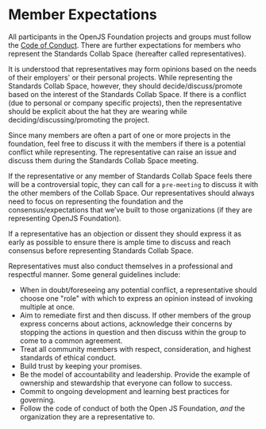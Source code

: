 # Member Expectations

All participants in the OpenJS Foundation projects and groups must follow the [Code of Conduct](https://github.com/openjs-foundation/cross-project-council/blob/HEAD/CODE_OF_CONDUCT.md).
There are further expectations for members who represent the Standards Collab Space (hereafter called representatives).

It is understood that representatives may form opinions based on the needs of their employers' or their personal projects. While representing
the Standards Collab Space, however, they should decide/discuss/promote based on the interest of the Standards Collab Space.
If there is a conflict (due to personal or company specific projects), then the representative should be explicit
about the hat they are wearing while deciding/discussing/promoting the project.

Since many members are often a part of one or more projects in the foundation, feel free to discuss it with the members
if there is a potential conflict while representing. The representative can raise an issue and discuss them during
the Standards Collab Space meeting.

If the representative or any member of Standards Collab Space feels there will be a controversial topic, they can call for a 
`pre-meeting` to discuss it with the other members of the Collab Space. Our representatives should always need to focus on
representing the foundation and the consensus/expectations that we’ve built to those organizations (if they are representing 
OpenJS Foundation). 

If a representative has an objection or dissent they should express it as early as possible to ensure
there is ample time to discuss and reach consensus before representing Standards Collab Space.

Representatives must also conduct themselves in a professional and respectful manner. Some general guidelines include:

* When in doubt/foreseeing any potential conflict, a representative should choose one "role" with which to express an opinion instead of invoking multiple at once.
* Aim to remediate first and then discuss. If other members of the group express concerns about actions, acknowledge their concerns by stopping the actions in question and then discuss within the group to come to a common agreement.
* Treat all community members with respect, consideration, and highest standards of ethical conduct.
* Build trust by keeping your promises.
* Be the model of accountability and leadership. Provide the example of ownership and stewardship that everyone can follow to success.
* Commit to ongoing development and learning best practices for governing.
* Follow the code of conduct of both the Open JS Foundation, _and_ the organization they are a representative to.
